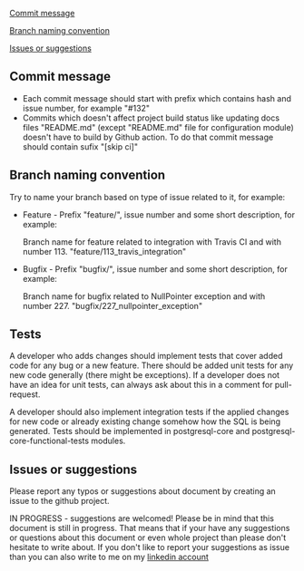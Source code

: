 [Commit message](#commit-message)

[Branch naming convention](#branch-naming-convention)

[Issues or suggestions](#issues-or-suggestions)

## Commit message
  * Each commit message should start with prefix which contains hash and issue number, for example "#132"
  * Commits which doesn't affect project build status like updating docs files "README.md" (except "README.md" file for configuration module) doesn't have to build by Github action. To do that commit message should contain sufix "[skip ci]" 

## Branch naming convention
Try to name your branch based on type of issue related to it, for example:
    
  * Feature - Prefix "feature/", issue number and some short description, for example:
    
    Branch name for feature related to integration with Travis CI and with number 113.
    "feature/113_travis_integration"
  * Bugfix - Prefix "bugfix/", issue number and some short description, for example:
  
    Branch name for bugfix related to NullPointer exception and with number 227.
    "bugfix/227_nullpointer_exception"
    
## Tests
A developer who adds changes should implement tests that cover added code for any bug or a new feature.
There should be added unit tests for any new code generally (there might be exceptions).
If a developer does not have an idea for unit tests, can always ask about this in a comment for pull-request.

A developer should also implement integration tests if the applied changes for new code or already existing change somehow how the SQL is being generated.
Tests should be implemented in postgresql-core and postgresql-core-functional-tests modules.

    
## Issues or suggestions
Please report any typos or suggestions about document by creating an issue to the github project.

IN PROGRESS - suggestions are welcomed!
Please be in mind that this document is still in progress.
That means that if your have any suggestions or questions about this document or even whole project than please don't hesitate to write about.
If you don't like to report your suggestions as issue than you can also write to me on my [linkedin account](https://pl.linkedin.com/in/szymon-tarnowski-a104b4150) 
 
